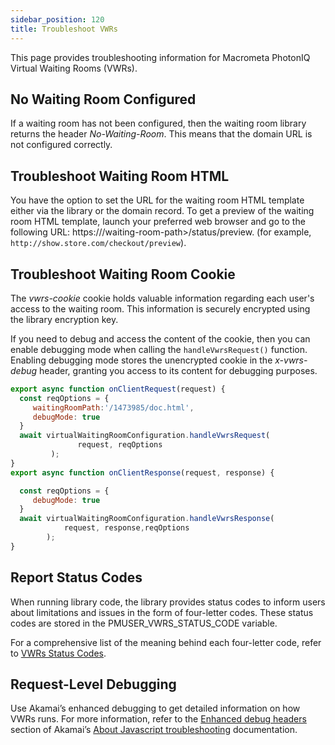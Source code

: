```yaml
---
sidebar_position: 120
title: Troubleshoot VWRs
---
```


This page provides troubleshooting information for Macrometa PhotonIQ Virtual Waiting Rooms (VWRs).

## No Waiting Room Configured

If a waiting room has not been configured, then the waiting room library returns the header _No-Waiting-Room_. This means that the domain URL is not configured correctly.

## Troubleshoot Waiting Room HTML

You have the option to set the URL for the waiting room HTML template either via the library or the domain record. To get a preview of the waiting room HTML template, launch your preferred web browser and go to the following URL: https://<hostname>/waiting-room-path>/status/preview.
(for example, `http://show.store.com/checkout/preview`).  

## Troubleshoot Waiting Room Cookie

The _vwrs-cookie_ cookie holds valuable information regarding each user's access to the waiting room. This information is securely encrypted using the library encryption key.

If you need to debug and access the content of the cookie, then you can enable debugging mode when calling the `handleVwrsRequest()` function. Enabling debugging mode stores the unencrypted cookie in the _x-vwrs-debug_ header, granting you access to its content for debugging purposes.

```js
export async function onClientRequest(request) {
  const reqOptions = {
     waitingRoomPath:'/1473985/doc.html',
     debugMode: true
  }
  await virtualWaitingRoomConfiguration.handleVwrsRequest(
               request, reqOptions
         );
}
export async function onClientResponse(request, response) {

  const reqOptions = {
     debugMode: true
  }
  await virtualWaitingRoomConfiguration.handleVwrsResponse(
            request, response,reqOptions
        );
}
```

## Report Status Codes

When running library code, the library provides status codes to inform users about limitations and issues in the form of four-letter codes. These status codes are stored in the PMUSER_VWRS_STATUS_CODE variable.

For a comprehensive list of the meaning behind each four-letter code, refer to [VWRs Status Codes](vwrs-status-codes.md).

## Request-Level Debugging

Use Akamai’s enhanced debugging to get detailed information on how VWRs runs. For more information, refer to the [Enhanced debug headers](https://techdocs.akamai.com/edgeworkers/docs/enable-enhanced-debug-headers) section of Akamai’s [About Javascript troubleshooting](https://techdocs.akamai.com/edgeworkers/docs/about-javacript-troubleshooting) documentation.
